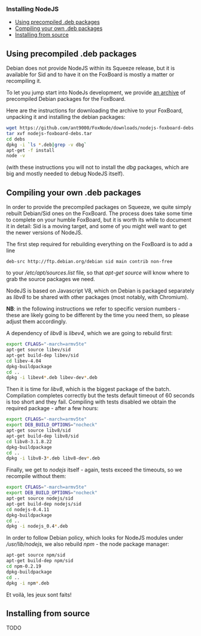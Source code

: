 ### Installing NodeJS ###

* [Using precompiled .deb packages](#deb)
* [Compiling your own .deb packages](#deb-build)
* [Installing from source](#src)

<a name="deb">Using precompiled .deb packages</a>
-------------------------------------------------

Debian does not provide NodeJS within its Squeeze release, but it is available for Sid and to have it on the FoxBoard is mostly a matter or recompiling it.

To let you jump start into NodeJs development, we provide [an archive](/ant9000/FoxNode/downloads/) of precompiled Debian packages for the FoxBoard.

Here are the instructions for downloading the archive to your FoxBoard, unpacking it and installing the debian packages:
```bash
wget https://github.com/ant9000/FoxNode/downloads/nodejs-foxboard-debs.tar
tar xvf nodejs-foxboard-debs.tar
cd debs
dpkg -i `ls *.deb|grep -v dbg`
apt-get -f install
node -v
```

(with these instructions you will not to install the *dbg* packages, which are big and mostly needed to debug NodeJS itself).

<a name="deb-build">Compiling your own .deb packages</a>
--------------------------------------------------------

In order to provide the precompiled packages on Squeeze, we quite simply rebuilt Debian/Sid ones on the FoxBoard. The process does take some time to complete on your humble FoxBoard, but it is worth its while to document it in detail: Sid is a moving target, and some of you might well want to get the newer versions of NodeJS.

The first step required for rebuilding everything on the FoxBoard is to add a line

```
deb-src http://ftp.debian.org/debian sid main contrib non-free
```

to your */etc/apt/sources.list* file, so that *apt-get source* will know where to grab the source packages we need.


NodeJS is based on Javascript V8, which on Debian is packaged separately as *libv8* to be shared with other packages (most notably, with Chromium).

**NB**: in the following instructions we refer to specific version numbers - these are likely going to be different by the time you need them, so please adjust them accordingly.

A dependency of *libv8* is *libev4*, which we are going to rebuild first:

```bash
export CFLAGS="-march=armv5te"
apt-get source libev/sid
apt-get build-dep libev/sid
cd libev-4.04
dpkg-buildpackage
cd ..
dpkg -i libev4*.deb libev-dev*.deb
```

Then it is time for *libv8*, which is the biggest package of the batch. Compilation completes correctly but the tests default timeout of 60 seconds is too short and they fail. Compiling with tests disabled we obtain the required package - after a few hours:

```bash
export CFLAGS="-march=armv5te"
export DEB_BUILD_OPTIONS="nocheck"
apt-get source libv8/sid
apt-get build-dep libv8/sid
cd libv8-3.1.8.22
dpkg-buildpackage
cd ..
dpkg -i libv8-3*.deb libv8-dev*.deb
```

Finally, we get to *nodejs* itself - again, tests exceed the timeouts, so we recompile without them:

```bash
export CFLAGS="-march=armv5te"
export DEB_BUILD_OPTIONS="nocheck"
apt-get source nodejs/sid
apt-get build-dep nodejs/sid
cd nodejs-0.4.11
dpkg-buildpackage
cd ..
dpkg -i nodejs_0.4*.deb
```

In order to follow Debian policy, which looks for NodeJS modules under */usr/lib/nodejs*, we also rebuild *npm* - the node package manager:

```bash
apt-get source npm/sid
apt-get build-dep npm/sid
cd npm-0.2.19
dpkg-buildpackage
cd ..
dpkg -i npm*.deb
```

Et voilà, les jeux sont faits!

<a name="src">Installing from source</a>
----------------------------------------

TODO
